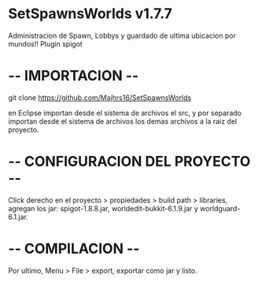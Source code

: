 # SetSpawnsWorlds v1.7.7
Administracion de Spawn, Lobbys y guardado de ultima ubicacion por mundos!! Plugin spigot


# -- IMPORTACION --
git clone https://github.com/Majhrs16/SetSpawnsWorlds

en Eclipse importan desde el sistema de archivos el src, y por separado importan desde el sistema de archivos los demas archivos a la raiz del proyecto.


# -- CONFIGURACION DEL PROYECTO --
Click derecho en el proyecto > propiedades > build path > libraries, agregan los jar: spigot-1.8.8.jar, worldedit-bukkit-6.1.9.jar y worldguard-6.1.jar.

# -- COMPILACION --
Por ultimo, Menu > File > export, exportar como jar y listo.
